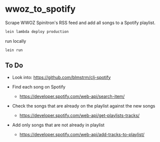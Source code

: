 # wwoz_to_spotify

Scrape WWOZ Spinitron's RSS feed and add all songs to a Spotify playlist.

```bash
lein lambda deploy production
```

run locally

```bash
lein run
```

## To Do

- Look into: https://github.com/blmstrm/clj-spotify

- Find each song on Spotify
  - https://developer.spotify.com/web-api/search-item/
- Check the songs that are already on the playlist against the new songs
  - https://developer.spotify.com/web-api/get-playlists-tracks/
- Add only songs that are not already in playlist
  - https://developer.spotify.com/web-api/add-tracks-to-playlist/
